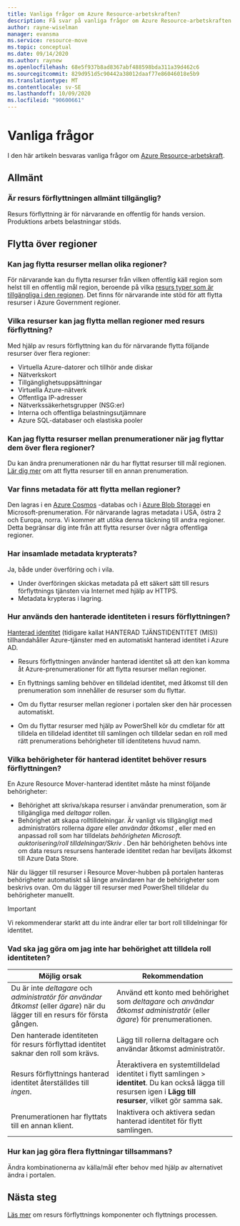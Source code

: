```yaml
---
title: Vanliga frågor om Azure Resource-arbetskraften?
description: Få svar på vanliga frågor om Azure Resource-arbetskraften
author: rayne-wiselman
manager: evansma
ms.service: resource-move
ms.topic: conceptual
ms.date: 09/14/2020
ms.author: raynew
ms.openlocfilehash: 68e5f937b8ad8367abf488598bda311a39d462c6
ms.sourcegitcommit: 829d951d5c90442a38012daaf77e86046018e5b9
ms.translationtype: MT
ms.contentlocale: sv-SE
ms.lasthandoff: 10/09/2020
ms.locfileid: "90600661"
---
```

# <a name="common-questions"></a>Vanliga frågor

I den här artikeln besvaras vanliga frågor om [Azure Resource-arbetskraft](overview.md).

## <a name="general"></a>Allmänt

### <a name="is-resource-mover-generally-available"></a>Är resurs förflyttningen allmänt tillgänglig?

Resurs förflyttning är för närvarande en offentlig för hands version. Produktions arbets belastningar stöds.



## <a name="moving-across-regions"></a>Flytta över regioner

### <a name="can-i-move-resources-across-any-regions"></a>Kan jag flytta resurser mellan olika regioner?

För närvarande kan du flytta resurser från vilken offentlig käll region som helst till en offentlig mål region, beroende på vilka [resurs typer som är tillgängliga i den regionen](https://azure.microsoft.com/global-infrastructure/services/). Det finns för närvarande inte stöd för att flytta resurser i Azure Government regioner.

### <a name="what-resources-can-i-move-across-regions-using-resource-mover"></a>Vilka resurser kan jag flytta mellan regioner med resurs förflyttning?

Med hjälp av resurs förflyttning kan du för närvarande flytta följande resurser över flera regioner:

- Virtuella Azure-datorer och tillhör ande diskar
- Nätverkskort
- Tillgänglighetsuppsättningar 
- Virtuella Azure-nätverk 
- Offentliga IP-adresser
- Nätverkssäkerhetsgrupper (NSG:er)
- Interna och offentliga belastningsutjämnare 
- Azure SQL-databaser och elastiska pooler


### <a name="can-i-move-resources-across-subscriptions-when-i-move-them-across-regions"></a>Kan jag flytta resurser mellan prenumerationer när jag flyttar dem över flera regioner?

Du kan ändra prenumerationen när du har flyttat resurser till mål regionen. [Lär dig mer](../azure-resource-manager/management/move-resource-group-and-subscription.md) om att flytta resurser till en annan prenumeration. 

### <a name="where-is-the-metadata-for-moving-across-regions-stored"></a>Var finns metadata för att flytta mellan regioner?

Den lagras i en [Azure Cosmos](../cosmos-db/database-encryption-at-rest.md) -databas och i [Azure Blob Storage](../storage/common/storage-service-encryption.md)i en Microsoft-prenumeration. För närvarande lagras metadata i USA, östra 2 och Europa, norra. Vi kommer att utöka denna täckning till andra regioner. Detta begränsar dig inte från att flytta resurser över några offentliga regioner.

### <a name="is-the-collected-metadata-encrypted"></a>Har insamlade metadata krypterats?

Ja, både under överföring och i vila.
- Under överföringen skickas metadata på ett säkert sätt till resurs förflyttnings tjänsten via Internet med hjälp av HTTPS.
- Metadata krypteras i lagring.

### <a name="how-is-managed-identity-used-in-resource-mover"></a>Hur används den hanterade identiteten i resurs förflyttningen?

[Hanterad identitet](../active-directory/managed-identities-azure-resources/overview.md) (tidigare kallat HANTERAD TJÄNSTIDENTITET (MIS)) tillhandahåller Azure-tjänster med en automatiskt hanterad identitet i Azure AD.
- Resurs förflyttningen använder hanterad identitet så att den kan komma åt Azure-prenumerationer för att flytta resurser mellan regioner.
- En flyttnings samling behöver en tilldelad identitet, med åtkomst till den prenumeration som innehåller de resurser som du flyttar.

- Om du flyttar resurser mellan regioner i portalen sker den här processen automatiskt.
- Om du flyttar resurser med hjälp av PowerShell kör du cmdletar för att tilldela en tilldelad identitet till samlingen och tilldelar sedan en roll med rätt prenumerations behörigheter till identitetens huvud namn. 

### <a name="what-managed-identity-permissions-does-resource-mover-need"></a>Vilka behörigheter för hanterad identitet behöver resurs förflyttningen?

En Azure Resource Mover-hanterad identitet måste ha minst följande behörigheter: 

- Behörighet att skriva/skapa resurser i användar prenumeration, som är tillgängliga med *deltagar* rollen. 
- Behörighet att skapa rolltilldelningar. Är vanligt vis tillgängligt med administratörs rollerna *ägare* eller *användar åtkomst* , eller med en anpassad roll som har tilldelats *behörigheten Microsoft. auktorisering/roll tilldelningar/Skriv* . Den här behörigheten behövs inte om data resurs resursens hanterade identitet redan har beviljats åtkomst till Azure Data Store. 
 
När du lägger till resurser i Resource Mover-hubben på portalen hanteras behörigheter automatiskt så länge användaren har de behörigheter som beskrivs ovan. Om du lägger till resurser med PowerShell tilldelar du behörigheter manuellt.

> [!IMPORTANT]
> Vi rekommenderar starkt att du inte ändrar eller tar bort roll tilldelningar för identitet. 

### <a name="what-should-i-do-if-i-dont-have-permissions-to-assign-role-identity"></a>Vad ska jag göra om jag inte har behörighet att tilldela roll identiteten?

**Möjlig orsak** | **Rekommendation**
--- | ---
Du är inte *deltagare* och *administratör för användar åtkomst* (eller *ägare*) när du lägger till en resurs för första gången. | Använd ett konto med behörighet som *deltagare* och *användar åtkomst administratör* (eller *ägare*) för prenumerationen.
Den hanterade identiteten för resurs förflyttad identitet saknar den roll som krävs. | Lägg till rollerna deltagare och användar åtkomst administratör.
Resurs förflyttnings hanterad identitet återställdes till *ingen*. | Återaktivera en systemtilldelad identitet i flytt samlingen > **identitet**. Du kan också lägga till resursen igen i **Lägg till resurser**, vilket gör samma sak.  
Prenumerationen har flyttats till en annan klient. | Inaktivera och aktivera sedan hanterad identitet för flytt samlingen.

### <a name="how-can-i-do-multiple-moves-together"></a>Hur kan jag göra flera flyttningar tillsammans?

Ändra kombinationerna av källa/mål efter behov med hjälp av alternativet ändra i portalen.

## <a name="next-steps"></a>Nästa steg

[Läs mer](about-move-process.md) om resurs förflyttnings komponenter och flyttnings processen.
